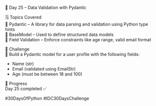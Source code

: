 📅 Day 25 – Data Validation with Pydantic

🗒️ Topics Covered  
🔹 Pydantic – A library for data parsing and validation using Python type hints  
🔹 BaseModel – Used to define structured data models  
🔹 Field Validation – Enforce constraints like age range, valid email format  

🎯 Challenge  
🔧 Build a Pydantic model for a user profile with the following fields:
- Name (str)  
- Email (validated using EmailStr)  
- Age (must be between 18 and 100)

📌 Progress  
Day 25 completed ✅  

#30DaysOfPython #IDC30DaysChallenge
